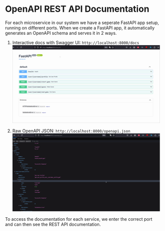 # OpenAPI REST API Documentation

For each microservice in our system we have a seperate FastAPI app setup, running on different ports. 
When we create a FastAPI app, it automatically generates an OpenAPI schema and serves it in 2 ways.

1. Interactive docs with Swagger UI:
`http://localhost:8000/docs`
![docs](gifs/OpenAPI_docs.gif)

3. Raw OpenAPI JSON:
`http://localhost:8000/openapi.json`
![json](gifs/OpenAPI_json.gif)

To access the documentation for each service, we enter the correct port and can then see the REST API documentation.
